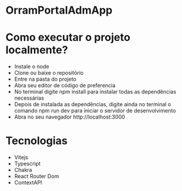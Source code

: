 # OrramPortalAdmApp

# Como executar o projeto localmente?

- Instale o node
- Clone ou baixe o repositório
- Entre na pasta do projeto
- Abra seu editor de código de preferencia
- No terminal digite npm install para instalar todas as dependências necessárias
- Depois de instalada as dependências, digite ainda no terminal o comando npm run dev para iniciar o servidor de desenvolvimento
- Abra no seu navegador http://localhost:3000

# Tecnologias

- Vitejs
- Typescript
- Chakra
- React Router Dom
- ContextAPI
